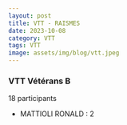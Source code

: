 ```yaml
---
layout: post
title: VTT - RAISMES
date: 2023-10-08
category: VTT
tags: VTT
image: assets/img/blog/vtt.jpeg
---
```


### VTT Vétérans B
18 participants
- MATTIOLI RONALD : 2
